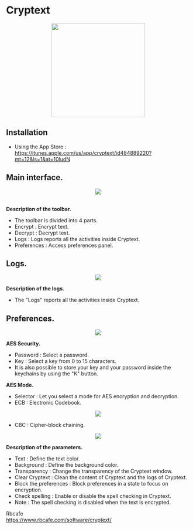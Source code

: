 <h1>Cryptext</h1>

<div align="center"><img src="https://user-images.githubusercontent.com/2713634/59831852-e7f18300-9342-11e9-92e7-50a1a1772539.png" width="256"></div>

<h2>Installation</h2>

- Using the App Store : https://itunes.apple.com/us/app/cryptext/id484889220?mt=12&ls=1&at=10ludN

<h2>Main interface.</h2>

<div align="center"><img src="https://user-images.githubusercontent.com/2713634/59825250-cfc63780-9333-11e9-9716-67049af9294e.png"></div>

<br/><b>Description of the toolbar.</b>

- The toolbar is divided into 4 parts.
- Encrypt : Encrypt text.
- Decrypt : Decrypt text.
- Logs : Logs reports all the activities inside Cryptext.
- Preferences : Access preferences panel.

<h2>Logs.</h2>

<div align="center"><img src="https://user-images.githubusercontent.com/2713634/59825485-701c5c00-9334-11e9-9b48-57883dcf0aa5.png"></div>

<b>Description of the logs.</b>

- The "Logs" reports all the activities inside Cryptext.

<h2>Preferences.</h2>

<div align="center"><img src="https://user-images.githubusercontent.com/2713634/59825769-3730b700-9335-11e9-86d3-ba33f6baab50.png"></div>

<b>AES Security.</b>

- Password : Select a password. 
- Key : Select a key from 0 to 15 characters.
- It is also possible to store your key and your password inside the keychains by using the "K" button.

<b>AES Mode.</b>

- Selector : Let you select a mode for AES encryption and decryption.
- ECB : Electronic Codebook.

<div align="center"><img src="https://user-images.githubusercontent.com/2713634/59826683-10738000-9337-11e9-9835-f92b155587e9.png"></div>

- CBC : Cipher-block chaining.

<div align="center"><img src="https://user-images.githubusercontent.com/2713634/59826565-d86c3d00-9336-11e9-8ee2-df99c8745135.png"></div>

<b>Description of the parameters.</b>

- Text : Define the text color.
- Background : Define the background color.
- Transparency : Change the transparency of the Cryptext window.
- Clear Cryptext : Clean the content of Cryptext and the logs of Cryptext.
- Block the preferences : Block preferences in a state to focus on encryption.
- Check spelling : Enable or disable the spell checking in Cryptext. 
- Note : The spell checking is disabled when the text is encrypted.

Rbcafe<br/>
https://www.rbcafe.com/software/cryptext/
